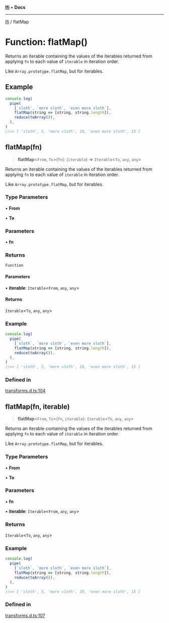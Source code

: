 [**lfi**](../readme.md) • **Docs**

***

[lfi](../globals.md) / flatMap

# Function: flatMap()

Returns an iterable containing the values of the iterables returned from
applying `fn` to each value of `iterable` in iteration order.

Like `Array.prototype.flatMap`, but for iterables.

## Example

```js
console.log(
  pipe(
    [`sloth`, `more sloth`, `even more sloth`],
    flatMap(string => [string, string.length]),
    reduce(toArray()),
  ),
)
//=> [ 'sloth', 5, 'more sloth', 10, 'even more sloth', 15 ]
```

## flatMap(fn)

> **flatMap**\<`From`, `To`\>(`fn`): (`iterable`) => `Iterable`\<`To`, `any`, `any`\>

Returns an iterable containing the values of the iterables returned from
applying `fn` to each value of `iterable` in iteration order.

Like `Array.prototype.flatMap`, but for iterables.

### Type Parameters

• **From**

• **To**

### Parameters

• **fn**

### Returns

`Function`

#### Parameters

• **iterable**: `Iterable`\<`From`, `any`, `any`\>

#### Returns

`Iterable`\<`To`, `any`, `any`\>

### Example

```js
console.log(
  pipe(
    [`sloth`, `more sloth`, `even more sloth`],
    flatMap(string => [string, string.length]),
    reduce(toArray()),
  ),
)
//=> [ 'sloth', 5, 'more sloth', 10, 'even more sloth', 15 ]
```

### Defined in

[transforms.d.ts:104](https://github.com/TomerAberbach/lfi/blob/a3eb3a94b2928b5200a7bcd0a14fdc70f0cb5947/src/operations/transforms.d.ts#L104)

## flatMap(fn, iterable)

> **flatMap**\<`From`, `To`\>(`fn`, `iterable`): `Iterable`\<`To`, `any`, `any`\>

Returns an iterable containing the values of the iterables returned from
applying `fn` to each value of `iterable` in iteration order.

Like `Array.prototype.flatMap`, but for iterables.

### Type Parameters

• **From**

• **To**

### Parameters

• **fn**

• **iterable**: `Iterable`\<`From`, `any`, `any`\>

### Returns

`Iterable`\<`To`, `any`, `any`\>

### Example

```js
console.log(
  pipe(
    [`sloth`, `more sloth`, `even more sloth`],
    flatMap(string => [string, string.length]),
    reduce(toArray()),
  ),
)
//=> [ 'sloth', 5, 'more sloth', 10, 'even more sloth', 15 ]
```

### Defined in

[transforms.d.ts:107](https://github.com/TomerAberbach/lfi/blob/a3eb3a94b2928b5200a7bcd0a14fdc70f0cb5947/src/operations/transforms.d.ts#L107)

